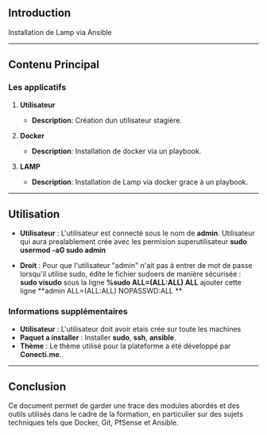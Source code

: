 
## Introduction

Installation de Lamp via Ansible

---

## Contenu Principal

### Les applicatifs

1. **Utilisateur**
   - **Description**: Création dun utilisateur stagière.
   
2. **Docker**
   - **Description**: Installation de docker via un playbook.
   
3. **LAMP**
   - **Description**: Installation de Lamp via docker grace à un playbook.


---

## Utilisation

- **Utilisateur** : L'utilisateur est connecté sous le nom de **admin**. Utilisateur qui aura prealablement crée avec les permision superutilisateur **sudo usermod -aG sudo admin** 

- **Droit** : Pour que l'utilisateur "admin" n'ait pas à entrer de mot de passe lorsqu'il utilise sudo, édite le fichier sudoers de manière sécurisée : **sudo visudo** sous la ligne **%sudo   ALL=(ALL:ALL) ALL** ajouter cette ligne **admin ALL=(ALL:ALL) NOPASSWD:ALL
**




  
### Informations supplémentaires

- **Utilisateur** : L'utilisateur doit avoir etais crée sur toute les machines
- **Paquet a installer** : Installer **sudo**, **ssh**, **ansible**.
- **Thème** : Le thème utilisé pour la plateforme a été développé par **Conecti.me**.

---

## Conclusion

Ce document permet de garder une trace des modules abordés et des outils utilisés dans le cadre de la formation, en particulier sur des sujets techniques tels que Docker, Git, PfSense et Ansible.
